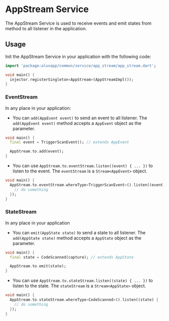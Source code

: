 # AppStream Service

The AppStream Service is used to receive events and emit states from method to all listener in the application.

## Usage
Init the AppStream Service in your application with the following code:

```dart
import 'package:aluxapp/common/service/app_stream/app_stream.dart';

void main() {
  injector.registerSingleton<AppStream>(AppStreamImpl());
}
```

### EventStream
In any place in your application:
- You can `add(AppEvent event)` to send an event to all listener. The `add(AppEvent event)` method accepts a `AppEvent` object as the parameter.

```dart
void main() {
  final event = TriggerScanEvent(); // extends AppEvent

  AppStream.to.add(event);
}
```
- You can use `AppStream.to.eventStream.listen((event) { ... })` to listen to the event. The `eventStream` is a `Stream<AppEvent>` object.

```dart
void main() {
  AppStream.to.eventStream.whereType<TriggerScanEvent>().listen((event) {
    // do something
  });
}
```

### StateStream
In any place in your application
- You can `emit(AppState state)` to send a state to all listener. The `add(AppState state)` method accepts a `AppState` object as the parameter.

```dart
void main() {
  final state = CodeScanned(capture); // extends AppState

  AppStream.to.emit(state);
}
```

- You can use `AppStream.to.stateStream.listen((state) { ... })` to listen to the state. The `stateStream` is a `Stream<AppState>` object.

```dart
void main() {
  AppStream.to.stateStream.whereType<CodeScanned>().listen((state) {
    // do something
  });
}
```
